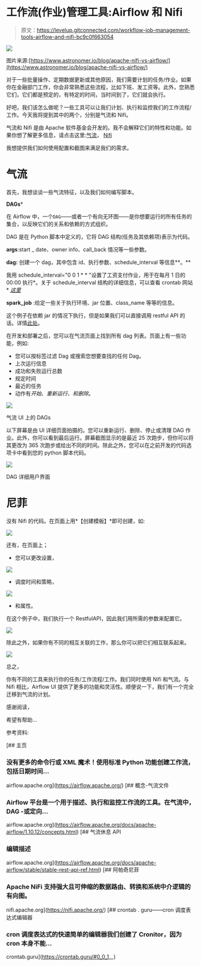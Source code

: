 # 工作流(作业)管理工具:Airflow 和 Nifi

> 原文：<https://levelup.gitconnected.com/workflow-job-management-tools-airflow-and-nifi-bc9c0f663054>

![](img/fe1945332d155270d0872d842d2ded4b.png)

图片来源:[https://www.astronomer.io/blog/apache-nifi-vs-airflow/](https://www.astronomer.io/blog/apache-nifi-vs-airflow/)

对于一些批量操作、定期数据更新或其他原因，我们需要计划的任务/作业。如果你在金融部门工作，你会非常熟悉这些流程，比如下班、发工资等。此外，您熟悉它们，它们都是预定的，有特定的时间，当时间到了，它们就会执行。

好吧，我们该怎么做呢？一些工具可以让我们计划、执行和监控我们的工作流程/工作。今天我将提到其中的两个，分别是气流和 Nifi。

气流和 Nifi 是由 Apache 软件基金会开发的。我不会解释它们的特性和功能。如果你想了解更多信息，请点击这里:[气流](https://airflow.apache.org/)， [Nifi](https://nifi.apache.org/)

我想提供我们如何使用配置和截图来满足我们的需求。

# **气流**

首先，我想谈谈一些气流特征，以及我们如何编写脚本。

**DAGs***

在 Airflow 中，一个`DAG`——或者一个有向无环图——是你想要运行的所有任务的集合，以反映它们的关系和依赖的方式组织。

DAG 是在 Python 脚本中定义的，它将 DAG 结构(任务及其依赖项)表示为代码。

**args**:start _ date、owner info、call_back 情况等一些参数。

**dag:** 创建一个 dag，其中包含 id、执行参数、schedule_interval 等信息**。**

我用 schedule_interval="0 0 1 * * "设置了工资支付作业，用于在每月 1 日的 00:00 执行*。关于 schedule_interval 结构的详细信息，可以查看 crontab 网站* [*这里*](https://crontab.guru/#0_0_1_*_*)

**spark_job** :给定一些关于执行环境、jar 位置、class_name 等等的信息。

这个例子在依赖 jar 的情况下执行，但是如果我们可以直接调用 restful API 的话。详情[此处](https://airflow.apache.org/docs/apache-airflow/stable/stable-rest-api-ref.html)。

在开发和部署之后，您可以在气流页面上找到所有 dag 列表。页面上有一些功能，例如:

*   您可以按标签过滤 Dag 或搜索您想要查找的任何 Dag。
*   上次运行信息
*   成功和失败运行总数
*   规定时间
*   最近的任务
*   动作有*开始*、*重新运行、*和*删除*。

![](img/71817cde9bc4a7519ecbf2f63945327c.png)

气流 UI 上的 DAGs

以下屏幕是由 UI 详细页面拍摄的。您可以重新运行、删除、停止或清理 DAG 作业。此外，你可以看到最后运行。屏幕截图显示的是最近 25 次跑步，但你可以将其更改为 365 次跑步或给出不同的时间。除此之外，您可以在之前开发的代码选项卡中看到您的 python 脚本代码。

![](img/84749e77465e2a0d689618e34caadbb3.png)

DAG 详细用户界面

# **尼菲**

没有 Nifi 的代码。在页面上用*【创建模板】*即可创建，如:

![](img/1baa33008239cf35ee54b9a561458edc.png)

还有，在页面上；

*   您可以更改设置，

![](img/ae9f39b157544837cdab1186e0ad2ed5.png)

*   调度时间和策略，

![](img/5d1d6a8ac7a51bbf8d9d651845da0f6a.png)

*   和属性。

在这个例子中，我们执行一个 RestfulAPI，因此我们用所需的参数来配置它。

![](img/8a4413024f560d3ea47e863bd5482e79.png)

除此之外，如果你有不同的相互关联的工作，那么你可以把它们相互联系起来。

![](img/714e987e140379ed131081a60243eb0f.png)

总之，

你有不同的工具来执行你的任务/工作流程/工作。我们同时使用 Nifi 和气流。与 Nifi 相比，Airflow UI 提供了更多的功能和灵活性。顺便说一下，我们有一个完全迁移到气流的计划。

感谢阅读，

希望有帮助…

参考资料:

[](https://airflow.apache.org/) [## 主页

### 没有更多的命令行或 XML 魔术！使用标准 Python 功能创建工作流，包括日期时间…

airflow.apache.org](https://airflow.apache.org/)  [## 概念-气流文件

### Airflow 平台是一个用于描述、执行和监控工作流的工具。在气流中，DAG -或定向…

airflow.apache.org](https://airflow.apache.org/docs/apache-airflow/1.10.12/concepts.html)  [## 气流休息 API

### 编辑描述

airflow.apache.org](https://airflow.apache.org/docs/apache-airflow/stable/stable-rest-api-ref.html) [](https://nifi.apache.org/) [## 阿帕奇尼菲

### Apache NiFi 支持强大且可伸缩的数据路由、转换和系统中介逻辑的有向图。

nifi.apache.org](https://nifi.apache.org/)  [## crontab . guru——cron 调度表达式编辑器

### cron 调度表达式的快速简单的编辑器我们创建了 Cronitor，因为 cron 本身不能…

crontab.guru](https://crontab.guru/#0_0_1_*_*)